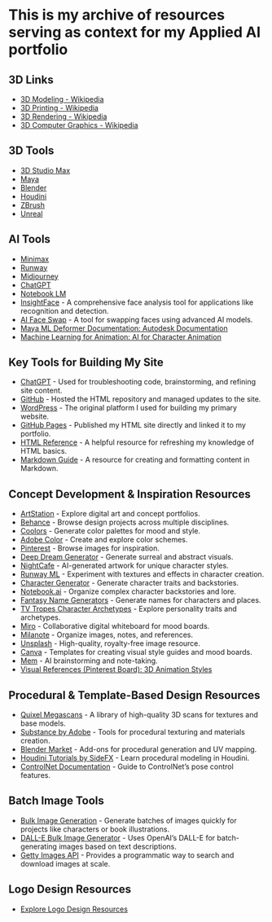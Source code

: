 # This is my archive of resources serving as context for my Applied AI portfolio

## 3D Links
- [3D Modeling - Wikipedia](https://en.wikipedia.org/wiki/3D_modeling)
- [3D Printing - Wikipedia](https://en.wikipedia.org/wiki/3D_printing)
- [3D Rendering - Wikipedia](https://en.wikipedia.org/wiki/3D_rendering)
- [3D Computer Graphics - Wikipedia](https://en.wikipedia.org/wiki/3D_computer_graphics)

## 3D Tools
- [3D Studio Max](https://www.autodesk.com/products/3ds-max/)
- [Maya](https://www.autodesk.com/products/maya/)
- [Blender](https://www.blender.org)
- [Houdini](https://www.sidefx.com/)
- [ZBrush](https://www.maxon.net/en/zbrush)
- [Unreal](https://www.unrealengine.com/en-US)

## AI Tools
- [Minimax](https://hailuoai.video/)
- [Runway](https://runwayml.com/)
- [Midjourney](https://midjourney.com/)
- [ChatGPT](https://chat.openai.com/)
- [Notebook LM](https://notebooklm.google.com/)
- [InsightFace](https://insightface.ai/) - A comprehensive face analysis tool for applications like recognition and detection.
- [AI Face Swap](https://insightface.ai/) - A tool for swapping faces using advanced AI models.
- [Maya ML Deformer Documentation: Autodesk Documentation](https://help.autodesk.com/cloudhelp/2024/ENU/Maya-MLDeformer/)
- [Machine Learning for Animation: AI for Character Animation](https://www.example.com)

## Key Tools for Building My Site
- [ChatGPT](https://chat.openai.com/) - Used for troubleshooting code, brainstorming, and refining site content.
- [GitHub](https://github.com/) - Hosted the HTML repository and managed updates to the site.
- [WordPress](https://wordpress.com/) - The original platform I used for building my primary website.
- [GitHub Pages](https://pages.github.com/) - Published my HTML site directly and linked it to my portfolio.
- [HTML Reference](https://htmlreference.io/) - A helpful resource for refreshing my knowledge of HTML basics.
- [Markdown Guide](https://www.markdownguide.org/) - A resource for creating and formatting content in Markdown.

## Concept Development & Inspiration Resources
- [ArtStation](https://www.artstation.com/) - Explore digital art and concept portfolios.
- [Behance](https://www.behance.net/) - Browse design projects across multiple disciplines.
- [Coolors](https://coolors.co/) - Generate color palettes for mood and style.
- [Adobe Color](https://color.adobe.com/create) - Create and explore color schemes.
- [Pinterest](https://www.pinterest.com/) - Browse images for inspiration.
- [Deep Dream Generator](https://deepdreamgenerator.com/) - Generate surreal and abstract visuals.
- [NightCafe](https://creator.nightcafe.studio/) - AI-generated artwork for unique character styles.
- [Runway ML](https://runwayml.com/) - Experiment with textures and effects in character creation.
- [Character Generator](https://www.character-generator.org.uk/) - Generate character traits and backstories.
- [Notebook.ai](https://www.notebook.ai/) - Organize complex character backstories and lore.
- [Fantasy Name Generators](https://www.fantasynamegenerators.com/) - Generate names for characters and places.
- [TV Tropes Character Archetypes](https://tvtropes.org/pmwiki/pmwiki.php/Main/Characters) - Explore personality traits and archetypes.
- [Miro](https://miro.com/) - Collaborative digital whiteboard for mood boards.
- [Milanote](https://www.milanote.com/) - Organize images, notes, and references.
- [Unsplash](https://unsplash.com/) - High-quality, royalty-free image resource.
- [Canva](https://www.canva.com/) - Templates for creating visual style guides and mood boards.
- [Mem](https://get.mem.ai/) - AI brainstorming and note-taking.
- [Visual References (Pinterest Board): 3D Animation Styles](https://www.pinterest.com/yourboard)

## Procedural & Template-Based Design Resources
- [Quixel Megascans](https://quixel.com/megascans/) - A library of high-quality 3D scans for textures and base models.
- [Substance by Adobe](https://www.adobe.com/products/substance3d.html) - Tools for procedural texturing and materials creation.
- [Blender Market](https://blendermarket.com/) - Add-ons for procedural generation and UV mapping.
- [Houdini Tutorials by SideFX](https://www.sidefx.com/learn/) - Learn procedural modeling in Houdini.
- [ControlNet Documentation](https://github.com/lllyasviel/ControlNet) - Guide to ControlNet’s pose control features.

## Batch Image Tools
- [Bulk Image Generation](https://bulkimagegeneration.com/) - Generate batches of images quickly for projects like characters or book illustrations.
- [DALL-E Bulk Image Generator](https://theresanaiforthat.com/ai/dall-e-bulk-image-generator/) - Uses OpenAI’s DALL-E for batch-generating images based on text descriptions.
- [Getty Images API](https://developers.gettyimages.com/) - Provides a programmatic way to search and download images at scale.

## Logo Design Resources
- [Explore Logo Design Resources](./logo-design-resources.md)
